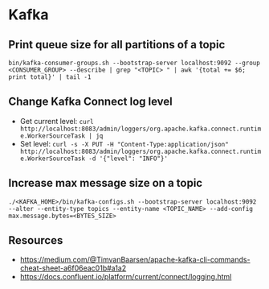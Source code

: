 # Kafka

## Print queue size for all partitions of a topic

`bin/kafka-consumer-groups.sh --bootstrap-server localhost:9092 --group <CONSUMER_GROUP> --describe | grep "<TOPIC> " | awk '{total += $6; print total}' | tail -1`

## Change Kafka Connect log level

- Get current level: `curl http://localhost:8083/admin/loggers/org.apache.kafka.connect.runtime.WorkerSourceTask | jq`
- Set level: `curl -s -X PUT -H "Content-Type:application/json" http://localhost:8083/admin/loggers/org.apache.kafka.connect.runtime.WorkerSourceTask -d '{"level": "INFO"}'`

## Increase max message size on a topic

`./<KAFKA_HOME>/bin/kafka-configs.sh --bootstrap-server localhost:9092 --alter --entity-type topics --entity-name <TOPIC_NAME> --add-config max.message.bytes=<BYTES_SIZE>`

## Resources

- https://medium.com/@TimvanBaarsen/apache-kafka-cli-commands-cheat-sheet-a6f06eac01b#a1a2
- https://docs.confluent.io/platform/current/connect/logging.html